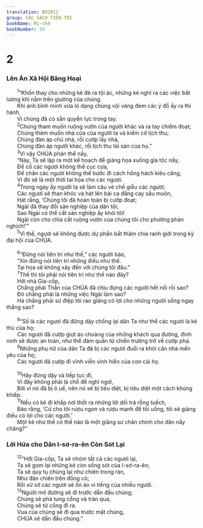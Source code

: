 ```yaml
---
translation: BD2011
group: CÁC SÁCH TIÊN-TRI
bookName: Mi-chê 
bookNumber: 33
---
```


<div class="title"><h1>2</h1><h3>Lên Án Xã Hội Băng Hoại</h3></div>
<span class="verse mi_2_1">  <sup>1</sup>“Khốn thay cho những kẻ đẻ ra tội ác, những kẻ nghĩ ra các việc bất lương khi nằm trên giường của chúng.<br/>  Khi ánh bình minh vừa ló dạng chúng vội vàng đem các ý đồ ấy ra thi hành,<br/>  Vì chúng đã có sẵn quyền lực trong tay.<br/></span>
<span class="verse mi_2_2">  <sup>2</sup>Chúng tham muốn ruộng vườn của người khác và ra tay chiếm đoạt;<br/>  Chúng thèm muốn nhà cửa của người ta và kiếm cớ tịch thu;<br/>  Chúng đàn áp chủ nhà, rồi cướp lấy nhà,<br/>  Chúng đàn áp người khác, rồi tịch thu tài sản của họ.”<br/></span>
<span class="verse mi_2_3">  <sup>3</sup>Vì vậy CHÚA phán thế nầy, <br/>  “Này, Ta sẽ lập ra một kế hoạch để giáng họa xuống gia tộc nầy,<br/>  Ðể cổ các ngươi không thể cục cựa,<br/>  Ðể chân các ngươi không thể bước đi cách hống hách kiêu căng,<br/>  Vì đó sẽ là một thời tai họa cho các ngươi.<br/></span>
<span class="verse mi_2_4">  <sup>4</sup>Trong ngày ấy người ta sẽ làm câu vè chế giễu các ngươi;<br/>  Các ngươi sẽ than khóc và hát lên bài ca đắng cay sầu muộn,<br/>  Hát rằng, ‘Chúng tôi đã hoàn toàn bị cướp đoạt;<br/>  Ngài đã thay đổi sản nghiệp của dân tôi;<br/>  Sao Ngài có thể cất sản nghiệp ấy khỏi tôi!<br/>  Ngài còn cho chia cắt ruộng vườn của chúng tôi cho phường phản nghịch!’”<br/></span>
<span class="verse mi_2_5">  <sup>5</sup>Vì thế, ngươi sẽ không được dự phần bắt thăm chia ranh giới trong kỳ đại hội của CHÚA.<br/><br/></span>
<span class="verse mi_2_6">  <sup>6</sup>“Ðừng nói tiên tri như thế,” các người bảo, <br/>  “Xin đừng nói tiên tri những điều như thế.<br/>  Tại họa sẽ không xảy đến với chúng tôi đâu.”<br/></span>
<span class="verse mi_2_7">  <sup>7</sup>Thế thì tôi phải nói tiên tri như thế nào đây?<br/>  Hỡi nhà Gia-cốp,<br/>  Chẳng phải Thần của CHÚA đã chịu đựng các người hết nổi rồi sao?<br/>  Ðó chẳng phải là những việc Ngài làm sao?<br/>  Há chẳng phải sứ điệp tôi rao giảng có lợi cho những người sống ngay thẳng sao?<br/><br/></span>
<span class="verse mi_2_8">  <sup>8</sup>“Số là các ngươi đã đứng dậy chống lại dân Ta như thể các ngươi là kẻ thù của họ;<br/>  Các ngươi đã cướp giựt áo choàng của những khách qua đường, đinh ninh sẽ được an toàn, như thể đám quân từ chiến trường trở về cướp phá.<br/></span>
<span class="verse mi_2_9">  <sup>9</sup>Những phụ nữ của dân Ta đã bị các ngươi đuổi ra khỏi căn nhà mến yêu của họ;<br/>  Các ngươi đã cướp đi vĩnh viễn vinh hiển của con cái họ.<br/><br/></span>
<span class="verse mi_2_10">  <sup>10</sup>Hãy đứng dậy và tiếp tục đi,<br/>  Vì đây không phải là chỗ để nghỉ ngơi,<br/>  Bởi vì nó đã bị ô uế, nên nó sẽ bị tiêu diệt, bị tiêu diệt một cách khủng khiếp.<br/></span>
<span class="verse mi_2_11">  <sup>11</sup>Nếu có kẻ đi khắp nơi thốt ra những lời dối trá rỗng tuếch,<br/>  Bảo rằng, ‘Cứ cho tôi rượu ngon và rượu mạnh để tôi uống, tôi sẽ giảng điều có lợi cho các người.’<br/>  Một kẻ như thế có thể nào là một giảng sư chân chính cho dân nầy chăng?”<br/></span>
<div class="title"><h3>Lời Hứa cho Dân I-sơ-ra-ên Còn Sót Lại</h3></div>
<span class="verse mi_2_12">  <sup>12</sup>“Hỡi Gia-cốp, Ta sẽ nhóm tất cả các ngươi lại,<br/>  Ta sẽ gom lại những kẻ còn sống sót của I-sơ-ra-ên;<br/>  Ta sẽ quy tụ chúng lại như chiên trong ràn,<br/>  Như đàn chiên trên đồng cỏ;<br/>  Rồi xứ sở các ngươi sẽ ồn ào vì tiếng của nhiều người.<br/></span>
<span class="verse mi_2_13">  <sup>13</sup>Người mở đường sẽ đi trước dẫn đầu chúng;<br/>  Chúng sẽ phá tung cổng và tràn qua,<br/>  Chúng sẽ từ cổng đi ra.<br/>  Vua của chúng sẽ đi qua trước mặt chúng,<br/>  CHÚA sẽ dẫn đầu chúng.”<br/></span>
